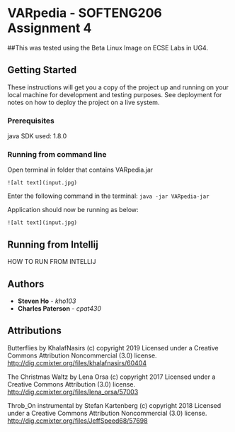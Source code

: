 # VARpedia - SOFTENG206 Assignment 4

##This was tested using the Beta Linux Image on ECSE Labs in UG4.

## Getting Started

These instructions will get you a copy of the project up and running on your local machine for development and testing purposes. See deployment for notes on how to deploy the project on a live system.

### Prerequisites

java SDK used: 1.8.0

### Running from command line 

Open terminal in folder that contains VARpedia.jar 

```
![alt text](input.jpg)
```
Enter the following command in the terminal: ``java -jar VARpedia-jar``

Application should now be running as below:

````
![alt text](input.jpg)
````

## Running from Intellij

HOW TO RUN FROM INTELLIJ

## Authors

* **Steven Ho** - *kho103*
* **Charles Paterson** - *cpat430*

## Attributions

Butterflies by KhalafNasirs (c) copyright 2019 Licensed under a Creative Commons Attribution Noncommercial  (3.0) license. http://dig.ccmixter.org/files/khalafnasirs/60404 

The Christmas Waltz by Lena Orsa (c) copyright 2017 Licensed under a Creative Commons Attribution (3.0) license. http://dig.ccmixter.org/files/lena_orsa/57003 

Throb_On instrumental by Stefan Kartenberg (c) copyright 2018 Licensed under a Creative Commons Attribution Noncommercial  (3.0) license. http://dig.ccmixter.org/files/JeffSpeed68/57698 


